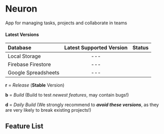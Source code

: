 # Neuron

App for managing tasks, projects and collaborate in teams

#### Latest Versions

| Database            | Latest Supported Version | Status  |
|:------------------- |:------------------------:|:-------:|
| Local Storage       | ---                      |         |
| Firebase Firestore  | ---                      |         |
| Google Spreadsheets | ---                      |         |

**r** = *Release* (**Stable** Version)

**b** = *Build* (Build to test *newest features*, may contain bugs!)

**d** = *Daily Build* (We strongly recommend to ***avoid these versions***, as they are very likely to break existing projects!)

## Feature List
<!--
### Lists

### Cards

### Labels

### Checklists

### Date

### Timelines
-->

